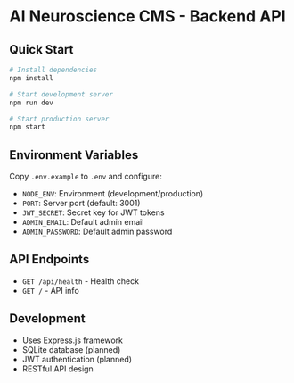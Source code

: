 # AI Neuroscience CMS - Backend API

## Quick Start

```bash
# Install dependencies
npm install

# Start development server
npm run dev

# Start production server
npm start
```

## Environment Variables

Copy `.env.example` to `.env` and configure:

- `NODE_ENV`: Environment (development/production)
- `PORT`: Server port (default: 3001)
- `JWT_SECRET`: Secret key for JWT tokens
- `ADMIN_EMAIL`: Default admin email
- `ADMIN_PASSWORD`: Default admin password

## API Endpoints

- `GET /api/health` - Health check
- `GET /` - API info

## Development

- Uses Express.js framework
- SQLite database (planned)
- JWT authentication (planned)
- RESTful API design
